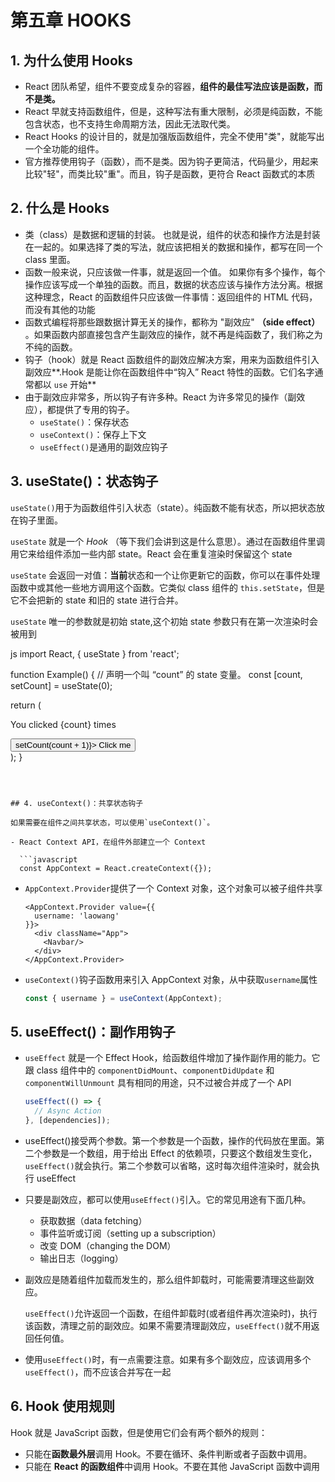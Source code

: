 # 第五章 HOOKS

## 1. 为什么使用 Hooks

- React 团队希望，组件不要变成复杂的容器，**组件的最佳写法应该是函数，而不是类。**
- React 早就支持函数组件，但是，这种写法有重大限制，必须是纯函数，不能包含状态，也不支持生命周期方法，因此无法取代类。
- React Hooks 的设计目的，就是加强版函数组件，完全不使用"类"，就能写出一个全功能的组件。
- 官方推荐使用钩子（函数），而不是类。因为钩子更简洁，代码量少，用起来比较"轻"，而类比较"重"。而且，钩子是函数，更符合 React 函数式的本质

## 2. 什么是 Hooks

- 类（class）是数据和逻辑的封装。 也就是说，组件的状态和操作方法是封装在一起的。如果选择了类的写法，就应该把相关的数据和操作，都写在同一个 class 里面。
- 函数一般来说，只应该做一件事，就是返回一个值。 如果你有多个操作，每个操作应该写成一个单独的函数。而且，数据的状态应该与操作方法分离。根据这种理念，React 的函数组件只应该做一件事情：返回组件的 HTML 代码，而没有其他的功能
- 函数式编程将那些跟数据计算无关的操作，都称为 "副效应" **（side effect）** 。如果函数内部直接包含产生副效应的操作，就不再是纯函数了，我们称之为不纯的函数。
- 钩子（hook）就是 React 函数组件的副效应解决方案，用来为函数组件引入副效应**.Hook 是能让你在函数组件中“钩入” React 特性的函数。它们名字通常都以 `use` 开始**
- 由于副效应非常多，所以钩子有许多种。React 为许多常见的操作（副效应），都提供了专用的钩子。
  - `useState()`：保存状态
  - `useContext()`：保存上下文
  - `useEffect()`是通用的副效应钩子

## 3. useState()：状态钩子

`useState()`用于为函数组件引入状态（state）。纯函数不能有状态，所以把状态放在钩子里面。

`useState` 就是一个 _Hook_ （等下我们会讲到这是什么意思）。通过在函数组件里调用它来给组件添加一些内部 state。React 会在重复渲染时保留这个 state

`useState` 会返回一对值：**当前**状态和一个让你更新它的函数，你可以在事件处理函数中或其他一些地方调用这个函数。它类似 class 组件的 `this.setState`，但是它不会把新的 state 和旧的 state 进行合并。

`useState` 唯一的参数就是初始 state,这个初始 state 参数只有在第一次渲染时会被用到

js
import React, { useState } from 'react';

function Example() {
// 声明一个叫 “count” 的 state 变量。
const [count, setCount] = useState(0);

return (
<div>
<p>You clicked {count} times</p>
<button onClick={() => setCount(count + 1)}>
Click me
</button>
</div>
);
}

````



## 4. useContext()：共享状态钩子

如果需要在组件之间共享状态，可以使用`useContext()`。

- React Context API，在组件外部建立一个 Context

  ```javascript
  const AppContext = React.createContext({});
````

- `AppContext.Provider`提供了一个 Context 对象，这个对象可以被子组件共享

  ```markup
  <AppContext.Provider value={{
    username: 'laowang'
  }}>
    <div className="App">
      <Navbar/>
    </div>
  </AppContext.Provider>
  ```

- `useContext()`钩子函数用来引入 AppContext 对象，从中获取`username`属性

  ```javascript
  const { username } = useContext(AppContext);
  ```

## 5. useEffect()：副作用钩子

- `useEffect` 就是一个 Effect Hook，给函数组件增加了操作副作用的能力。它跟 class 组件中的 `componentDidMount`、`componentDidUpdate` 和 `componentWillUnmount` 具有相同的用途，只不过被合并成了一个 API

  ```javascript
  useEffect(() => {
    // Async Action
  }, [dependencies]);
  ```

- useEffect()接受两个参数。第一个参数是一个函数，操作的代码放在里面。第二个参数是一个数组，用于给出 Effect 的依赖项，只要这个数组发生变化，`useEffect()`就会执行。第二个参数可以省略，这时每次组件渲染时，就会执行 useEffect
- 只要是副效应，都可以使用`useEffect()`引入。它的常见用途有下面几种。

  - 获取数据（data fetching）
  - 事件监听或订阅（setting up a subscription）
  - 改变 DOM（changing the DOM）
  - 输出日志（logging）

- 副效应是随着组件加载而发生的，那么组件卸载时，可能需要清理这些副效应。

  `useEffect()`允许返回一个函数，在组件卸载时(或者组件再次渲染时)，执行该函数，清理之前的副效应。如果不需要清理副效应，`useEffect()`就不用返回任何值。

- 使用`useEffect()`时，有一点需要注意。如果有多个副效应，应该调用多个`useEffect()`，而不应该合并写在一起

## 6. Hook 使用规则

Hook 就是 JavaScript 函数，但是使用它们会有两个额外的规则：

- 只能在**函数最外层**调用 Hook。不要在循环、条件判断或者子函数中调用。
- 只能在 **React 的函数组件**中调用 Hook。不要在其他 JavaScript 函数中调用
